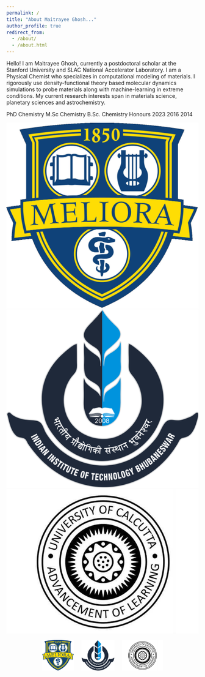 ```yaml
---
permalink: /
title: "About Maitrayee Ghosh..."
author_profile: true
redirect_from: 
  - /about/
  - /about.html
---
```


Hello! I am Maitrayee Ghosh, currently a postdoctoral scholar at the Stanford University and SLAC National Accelerator Laboratory. 
I am a Physical Chemist who specializes in computational modeling of materials. I rigorously use density-functional theory based molecular dynamics simulations to probe materials along with machine-learning in extreme conditions. My current research interests span in materials science, planetary sciences and astrochemistry. 

PhD Chemistry  M.Sc Chemistry  B.Sc. Chemistry Honours
    2023        2016           2014

![UR logo](images/university-of-rochester-meliora-logo-77hw57i4ipxx7nhf-982191025.jpg)  ![IIT logo](images/Indian_Institute_of_Technology_Bhubaneswar_Logo.svg-2329274961-2.png)  ![CU logo](images/calcuttauniversity-22-1513918288-1778712801.jpg)


<div style="display: flex; justify-content: center; gap: 20px; align-items: center; flex-wrap: wrap;">
  <img src="images/university-of-rochester-meliora-logo-77hw57i4ipxx7nhf-982191025.jpg" alt="University of Rochester Logo" style="height: 80px;" />
  <img src="images/Indian_Institute_of_Technology_Bhubaneswar_Logo.svg-2329274961-2.png" alt="IIT Bhubaneswar Logo" style="height: 80px;" />
  <img src="images/calcuttauniversity-22-1513918288-1778712801.jpg" alt="University of Calcutta Logo" style="height: 80px;" />
</div>

